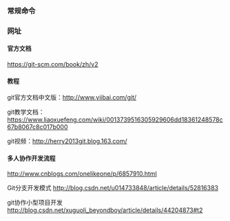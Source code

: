 ### 常规命令





### 网址

#### 官方文档

https://git-scm.com/book/zh/v2


#### 教程

git官方文档中文版：http://www.yiibai.com/git/

git教学文档：https://www.liaoxuefeng.com/wiki/0013739516305929606dd18361248578c67b8067c8c017b000

git视频：http://herry2013git.blog.163.com/


#### 多人协作开发流程

http://www.cnblogs.com/onelikeone/p/6857910.html

Git分支开发模式 http://blog.csdn.net/u014733848/article/details/52816383

git协作小型项目开发 http://blog.csdn.net/xuguoli_beyondboy/article/details/44204873#t2